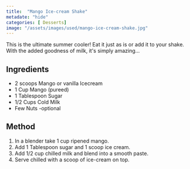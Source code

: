 ```yaml
---
title:  "Mango Ice-cream Shake"
metadate: "hide"
categories: [ Desserts]
image: "/assets/images/used/mango-ice-cream-shake.jpg"
---
```


This is the ultimate summer cooler! Eat it just as is or add it to your shake. With the added goodness of milk, it's simply amazing...


## Ingredients

- 2 scoops Mango or vanilla Icecream
- 1 Cup Mango (pureed)
- 1 Tablespoon Sugar
- 1/2 Cups Cold Milk
- Few Nuts -optional

## Method

1. In a blender take 1 cup ripened mango.
2. Add 1 Tablespoon sugar and 1 scoop ice cream.
3. Add 1/2 cup chilled milk and blend into a smooth paste.
4. Serve chilled with a scoop of ice-cream on top. 
